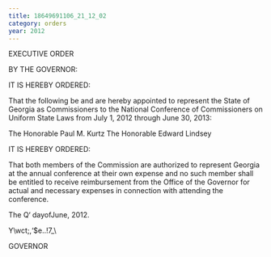 ```yaml
---
title: 18649691106_21_12_02
category: orders
year: 2012
---
```

 

EXECUTIVE ORDER

BY THE GOVERNOR:

IT IS HEREBY ORDERED:

That the following be and are hereby appointed to represent the
State of Georgia as Commissioners to the National Conference of
Commissioners on Uniform State Laws from July 1, 2012 through
June 30, 2013:

The Honorable Paul M. Kurtz
The Honorable Edward Lindsey

IT IS HEREBY ORDERED:

That both members of the Commission are authorized to represent
Georgia at the annual conference at their own expense and no such
member shall be entitled to receive reimbursement from the Office
of the Governor for actual and necessary expenses in connection
with attending the conference.

The Q‘ dayofJune, 2012.

Y\wct;,‘$e..!7_\

GOVERNOR

